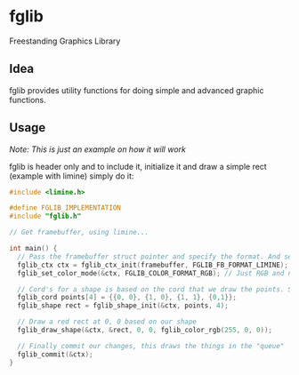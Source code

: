 # fglib

Freestanding Graphics Library

## Idea

fglib provides utility functions for doing simple and advanced graphic functions.

## Usage

*Note: This is just an example on how it will work*

fglib is header only and to include it, initialize it and draw a simple rect (example with limine) simply do it:
```cpp
#include <limine.h>

#define FGLIB_IMPLEMENTATION
#include "fglib.h"

// Get framebuffer, using limine...

int main() {
  // Pass the framebuffer struct pointer and specify the format. And set the color mode (not specific to framebuffer, only to the users preference).
  fglib_ctx ctx = fglib_ctx_init(framebuffer, FGLIB_FB_FORMAT_LIMINE);
  fglib_set_color_mode(&ctx, FGLIB_COLOR_FORMAT_RGB); // Just RGB and not RGBA (or ARGB) since we wont use alpha rn.

  // Cord's for a shape is based on the cord that we draw the points. So the fglib_cord's here act like a offset.
  fglib_cord points[4] = {{0, 0}, {1, 0}, {1, 1}, {0,1}};
  fglib_shape rect = fglib_shape_init(&ctx, points, 4);

  // Draw a red rect at 0, 0 based on our shape
  fglib_draw_shape(&ctx, &rect, 0, 0, fglib_color_rgb(255, 0, 0));

  // Finally commit our changes, this draws the things in the "queue"
  fglib_commit(&ctx);
}
``` 
